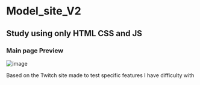 <h1> Model_site_V2 </h1>
<h2>Study using only HTML CSS and JS</h2>
 
<h3>Main page Preview</h3>

![image](https://github.com/user-attachments/assets/23b2e2de-4849-4833-8c7c-98b7517b0c43)

Based on the Twitch site made to test specific features I have difficulty with
